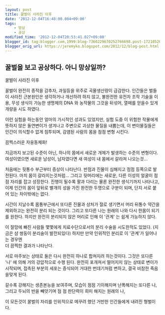```yaml
---
layout: post
title: 꿀벌이 사라진 이후
date: '2012-12-04T16:48:00.004+09:00'
tags:
    - 망상
    - 공상
modified_time: '2012-12-04T20:53:41.027+09:00'
blogger_id: tag:blogger.com,1999:blog-7360229670252766698.post-1721052000636053955
blogger_orig_url: https://jeremyko.blogspot.com/2012/12/blog-post.html
---
```


## 꿀벌을 보고 공상하다. 아니 망상일까?

꿀벌이 사라진 이후

꿀벌이 완전히 종적을 감추자, 과일등을 위주로 곡물생산량이 급감한다.
인간들은 벌들이 사라진 근본원인은 생각하거나 개선하려 하지 않고,
불완전한 유전자 조작 기술을 이용, 무성 생식이 가능한 생명체의 DNA 와
농작물의 그것을 뒤섞어, 열매를 얻을수 있게 개량을 시도 하였다.

이런 실험을 하는동안 얼마의 가시적인 성과도 있었지만,
실험 도중 이 위험한 작물에게 뜻하지 않은 돌연변이가 생겨나고
주변으로 괴상한 물질을 내뿜는데,
이 변이물질들은 인간이 의식할수 없게 침투되며,
감염된 사람의 몸을 점점 변형 시킨다.

끔찍스러운 자웅동체화!

지금까지 보고된 수준이 아닌, 하나의 몸에서 새로운 개체가 발생하는 수준의 변형이다.
여성이였으면 새로운 남성이, 남자였다면 새 여성이
내 몸에서 갈라져 나오는것...

처음에는 뒷통수 부근부터 증상이 나타난다.
반점과 진물이 심해지고 점점 등쪽으로 발전된다.
마치 몸이 갈라지는것처럼...
그리고 뒷머리에는 새로운, 다른 이성의 얼굴이 점점 자리를 잡고 성장한다.
진행이 될수록 팔과 다리는 물론 완전한 생식기까지 나타나고,
이제 인간의 몸이 앞뒤로 별개의 성을 가진 완전한 두명으로 구분이 되며,
단지 서로 붙어 있는 차이밖에는 없다.

시간이 지날수록 몸통부근에서 또다른 진물과 상처가 절로 생기면서
머리 뒤통수 약간을 제외하고는 완전히 분리 되는 것이다.
그리고 또다른 나는 원래의 나와 다시 한몸이 되기를 원한다.
하지만 완전히 분리되지 않은 머리로 인해 이 '관계' 는 쉽게 가능하지 않다.

이 절망에 빠진 사람들 몇몇에게 치료수단으로서의 분리 수술을 시도한적도 있었다.
(지금은 샴 쌍둥이 분리술이 발전되있다)
하지만 만약 인위적인 분리로 이 '관계'가 일어나는 경우엔  
더 끔찍한 결과가 나타난다.

서로 마주보는 상태로 둘은 다시 완전히 하나로 합쳐지려 하는것이다.
그것은 또다른 '나' 에 의해 거의 강압적으로 수행 된다.
완전히 포개져서 떨어지지 않는 상태로 변이가 시작되며,
접촉된 부분의 세포는 증식되어 거대한 번데기처럼 변하고,
결국 비참한 죽음을맞게 된다.

갈수록 강해지는 생존본능을 보여주며, 모습이 점점 기이해지며 난폭해지는 또다른 나,
그리고 두뇌의 반을 빼앗기며 점 점 판단력이 희미 해지는 원래의 나,

이 모든것이 꿀벌의 자리를 인위적으로 메꾸려 했던 거만한 인간들에게 내려진 형벌이다.
